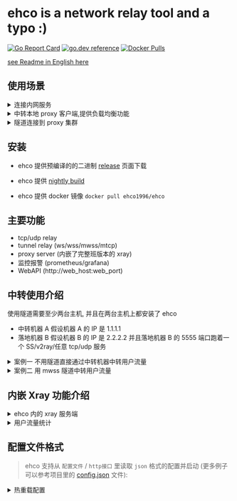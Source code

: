 # ehco is a network relay tool and a typo :)

[![Go Report Card](https://goreportcard.com/badge/github.com/Ehco1996/ehco)](https://goreportcard.com/report/github.com/Ehco1996/ehco)
[![go.dev reference](https://img.shields.io/badge/go.dev-reference-007d9c?logo=go&logoColor=white&style=flat-square)](https://pkg.go.dev/github.com/Ehco1996/ehco)
[![Docker Pulls](https://img.shields.io/docker/pulls/ehco1996/ehco)](https://hub.docker.com/r/ehco1996/ehco)

[see Readme in English here](README_EN.md)

## 使用场景

<details> <summary>连接内网服务</summary>

本地无法链接集群内的服务,可以通过 ehco 将本地流量转发到集群内,方便本地开发和调试

e.g. 本地开发调试连接内网服务 db, db host: xxx-rds.xxx.us-east-1.rds.amazonaws.com

1. 在 k8s 内 启动一个 ehco pod. 启动命令如下:
   `ehco -l 0.0.0.0:3306 -r xxx-rds.xxx.us-east-1.rds.amazonaws.com:3306`

2. 使用 kube port-forward 将本地的 3306 端口转发到 ehco pod 的 3306 端口
   `kubectl port-forward pod/ehco-pod 3306:3306`

3. 本地使用客户端连接
   `mysql -h 127.0.0.1:3306 -u root -p`
     </details>

<details> <summary>中转本地 proxy 客户端,提供负载均衡功能</summary>

WIP

</details>

<details> <summary>隧道连接到 proxy 集群</summary>
WIP
</details>

## 安装

-   ehco 提供预编译的的二进制 [release](https://github.com/Ehco1996/ehco/releases) 页面下载

-   ehco 提供 [nightly build](https://github.com/Ehco1996/ehco/releases/tag/nightly)

-   ehco 提供 docker 镜像 `docker pull ehco1996/ehco`

## 主要功能

-   tcp/udp relay
-   tunnel relay (ws/wss/mwss/mtcp)
-   proxy server (内嵌了完整班版本的 xray)
-   监控报警 (prometheus/grafana)
-   WebAPI (http://web_host:web_port)

## 中转使用介绍

使用隧道需要至少两台主机, 并且在两台主机上都安装了 ehco

-   中转机器 A 假设机器 A 的 IP 是 1.1.1.1
-   落地机器 B 假设机器 B 的 IP 是 2.2.2.2 并且落地机器 B 的 5555 端口跑着一个 SS/v2ray/任意 tcp/udp 服务

<details> <summary>案例一 不用隧道直接通过中转机器中转用户流量</summary>
直接在中转机器 A 上输入: `ehco  -l 0.0.0.0:1234 -r 2.2.2.2:5555`

> 该命令表示将所有从中转机器 A 的 1234 端口进入的流量直接转发到落地机器 B 的 5555 端口

用户即可通过 中转机器 A 的 1234 端口访问到落地机器 B 的 5555 端口的 SS/v2ray 服务了

</details>

<details> <summary>案例二 用 mwss 隧道中转用户流量</summary>
在落地机器 B 上输入: `ehco  -l 0.0.0.0:443 -lt mwss -r 127.0.0.1:5555`

> 该命令表示将所有从落地机器 B 的 443 端口进入的 wss 流量解密后转发到落地机器 B 的 5555 端口

在中转机器 A 上输入: `ehco  -l 0.0.0.0:1234 -r wss://2.2.2.2:443 -tt mwss`

> 该命令表示将所有从 A 的 1234 端口进入的流量通过 wss 加密后转发到落地机器 B 的 443 端口

用户即可通过 中转机器 A 的 1234 端口访问到落地机器 B 的 5555 端口的 SS/v2ray 服务了

</details>

## 内嵌 Xray 功能介绍

<details> <summary>ehco 内的 xray 服务端</summary>
从 `v1.1.2` 开始，ehco 内置了完整版本的 [xray](https://github.com/XTLS/Xray-core) 后端，可以通过标准的 xray 配置文件来启动内置的 xray server, 配置的 key 为 `xray_config`：

-   单端口多用户的 ss [xray_ss.json](examples/xray_ss.json)
-   单端口多用户的 trojan [xray_trojan.json](examples/xray_trojan.json)
</details>

<details> <summary>用户流量统计</summary>

从 `v1.1.2` 开始，ehco 支持通过 api 下方用户配置和上报用户流量，配置的 key 为 `sync_traffic_endpoint`：

ehco 会每隔 60s 发送一次 GET 请求，从 `sync_traffic_endpoint` 同步一次用户配置，到 xray server 里，期望的 API 返回格式如下：

```json
{
    "users": [
        {
            "user_id": 1,
            "method": "user1",
            "password": 1024,
            "level": 1024,
            "upload_traffic": 1024,
            "download_traffic": 1024,
            "protocol": "trojan/ss"
        },
        {
            "user_id": 2,
            "method": "user1",
            "password": 1024,
            "level": 1024,
            "upload_traffic": 1024,
            "download_traffic": 1024,
            "protocol": "trojan/ss"
        }
    ]
}
```

ehco 会每隔 60s 发送一次 POST 请求至 `sync_traffic_endpoint` ，上报当前 xray server 所有用户的流量使用情况，发送的请求格式如下：

```json
{
    "data": [
        {
            "user_id": 1,
            "upload_traffic": 1024,
            "download_traffic": 1024
        },
        {
            "user_id": 2,
            "upload_traffic": 1024,
            "download_traffic": 1024
        }
    ]
}
```

需要注意的是，如果想使用此功能，对 xray 的完整配置文件有如下限制

-   的配置文件必须包开启 `stats` 和 `api` 功能
-   ss inbound 的 `tag` 必须为 `ss_proxy`
-   trojan inbound 的 `tag` 必须为 `trojan_proxy`

一个完整的例子可以参考 [xray_ss.json](examples/xray_ss.json) 和 [xray_trojan.json](examples/xray_trojan.json)

</details>

## 配置文件格式

> ehco 支持从 `配置文件` / `http接口` 里读取 `json` 格式的配置并启动
> (更多例子可以参考项目里的 [config.json](examples/config.json) 文件):

<details> <summary>热重载配置</summary>

-   大于 1.1.0 版本的 ehco 支持热重载配置
-   通过 `kill -HUP pid` 信号来热重载配置
-   通过配置 `reload_interval` 来指定配置文件的路径
-   通过访问 POST `http://web_host:web_port/reload/` 接口来热重载配置
    </detail>

## 监控报警

-   dashboard 和 prometheus 规则可以从`monitor`文件夹下找到，可以自行导入

-   类似 Smokeing Ping 的延迟监控

![](monitor/ping.png)

-   流量监控

![](monitor/traffic.png)

## Benchmark(Apple m1)

iperf:

```sh
# run iperf server on 5201
iperf3 -s

# 直接转发
# run relay server listen 1234 to 9001 (raw)
go run cmd/ehco/main.go -l 0.0.0.0:1234 -r 0.0.0.0:5201

# 直接转发END

# 通过ws隧道转发
# listen 1235 relay over ws to 1236
go run cmd/ehco/main.go -l 0.0.0.0:1235  -r ws://0.0.0.0:1236 -tt ws

# listen 1236 through ws relay to 5201
go run cmd/ehco/main.go -l 0.0.0.0:1236 -lt ws -r 0.0.0.0:5201
# 通过ws隧道转发END

# 通过wss隧道转发
# listen 1234 relay over wss to 1236
go run cmd/ehco/main.go -l 0.0.0.0:1235  -r wss://0.0.0.0:1236 -tt wss

# listen 1236 through wss relay to 5201
go run cmd/ehco/main.go -l 0.0.0.0:1236 -lt wss -r 0.0.0.0:5201
# 通过wss隧道转发END

# 通过mwss隧道转发 和wss相比 速度会慢，但是能减少延迟
# listen 1237 relay over mwss to 1238
go run cmd/ehco/main.go -l 0.0.0.0:1237  -r wss://0.0.0.0:1238 -tt mwss

# listen 1238 through mwss relay to 5201
go run cmd/ehco/main.go -l 0.0.0.0:1238 -lt mwss -r 0.0.0.0:5201
# 通过mwss隧道转发END

# run through file
go run cmd/ehco/main.go -c config.json

# benchmark tcp
iperf3 -c 0.0.0.0 -p 1234

# benchmark tcp through wss
iperf3 -c 0.0.0.0 -p 1235

# benchmark upd
iperf3 -c 0.0.0.0 -p 1234 -u -b 1G --length 1024

```

| iperf | raw            | relay(raw)    | relay(ws)    | relay(wss)   | relay(mwss)    | relay(mtcp)    |
| ----- | -------------- | ------------- | ------------ | ------------ | -------------- | -------------- |
| tcp   | 123 Gbits/sec  | 55 Gbits/sec  | 41 Gbits/sec | 10 Gbits/sec | 5.78 Gbits/sec | 22.2 Gbits/sec |
| udp   | 14.5 Gbits/sec | 3.3 Gbits/sec | 直接转发     | 直接转发     | 直接转发       | 直接转发       |
